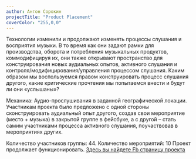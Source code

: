 ```yaml
---
author: Антон Сорокин
projectTitle: "Product Placement"
coverColor: "255,0,0"
---
```

Технологии изменили и продолжают изменять процессы слушания и восприятия музыки. В то время как они задают рамки для производства, оборота и потребления музыкальных продуктов, коммодифицируя их, они также открывают пространство для конструирования новых аудиальных опытов, активного слушания и контроля/модифицирования/управления процессом слушания. Каким образом мы воспользуемся правом конструировать процесс слушания другого, какие критические прочтения мы попытаемся внести и будут ли они «услышаны»?

Механика:
Аудио-прослушивания в заданной географической локации. Участникам проекта было предложено с одной стороны сконструировать аудиальный опыт другого, создав свои мероприятие (место + музыка) в закрытой группе в фейсбуке, а с другой – стать самим участниками процесса активного слушания, поучаствовав в мероприятиях других.

Количество участников группы: 44.
Количество мероприятий: 10
Проект продолжает функционировать. [Здесь вы найдете Fb страницу проекта][1]

[1]:	https://www.facebook.com/groups/1008858615875973/